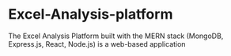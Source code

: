 # Excel-Analysis-platform
The Excel Analysis Platform built with the MERN stack (MongoDB, Express.js, React, Node.js) is a web-based application 
